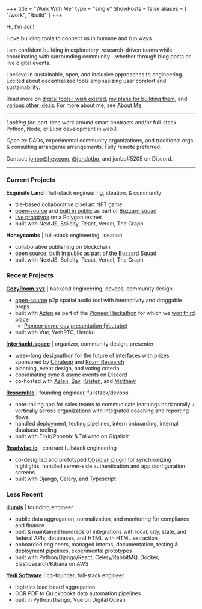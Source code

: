 +++
title = "Work With Me"
type = "single"
ShowPosts = false
aliases = [
    "/work",
    "/build"
]
+++

Hi, I'm Jon!

I love building tools to connect us in humane and fun ways.

I am confident building in exploratory, research-driven teams while coordinating with surrounding community - whether through blog posts or live digital events.

I believe in sustainable, open, and inclusive approaches to engineering. Excited about decentralized tools emphasizing user comfort and sustainability.

Read more on [digital tools I wish existed](/posts/digital-tools), [my plans for building them](https://jon.bo/posts/next-steps-2019), and [various other ideas](/ideas). For more about me, see [About Me](/about).

---

_Looking for_: part-time work around smart contracts and/or full-stack Python, Node, or Elixir development in web3.

_Open to_: DAOs, experimental community organizations, and traditional orgs & consulting arrangeme arrangements. Fully remote preferred.

Contact: jonbo@hey.com, [@jondotbo](https://twitter.com/jondotbo), and jonbo#5205 on Discord.

---

### Current Projects

**Exquisite Land** | full-stack engineering, ideation, & community

- tile-based collaborative pixel art NFT game
- [open-source](https://github.com/relational-os/exquisite-land) and [built in public](https://www.youtube.com/playlist?list=PLRrtyVcA7IkpfqjR94gZwORPCFuQ16NkG) as part of [Buzzard squad](https://buzzard.life)
- [live prototype](https://exquisite-land.vercel.app/) on a Polygon testnet
- built with NextJS, Solidity, React, Vercel, The Graph

**Honeycombs** | full-stack engineering, ideation

- collaborative publishing on blockchain
- [open source](https://github.com/relational-os/honeycombs), [built in public](https://www.youtube.com/playlist?list=PLRrtyVcA7IkrgM4itYJ_6itpy9FE8E89Z) as part of the [Buzzard Squad](https://buzzard.life)
- built with NextJS, Solidity, React, Vercel, The Graph

### Recent Projects

**[CozyRoom.xyz](https://cozyroom.xyz)** | backend engineering, devops, community design

- [open-source](https://github.com/azlen/cozyroom) p2p spatial audio tool with interactivity and draggable props
- built with [Azlen](https://azlen.me/) as part of the [Pioneer Hackathon](https://frontier.pioneer.app/posts/8bdae1a6-cozyroom-spatial-peer-to-peer-audio-chat) for which we [won third place](https://twitter.com/pioneerdotapp/status/1249854009789349896?s=20)
  - [Pioneer demo day presentation (Youtube)](https://youtu.be/pa5sc1tCTYQ?t=1360)
- built with Vue, WebRTC, Heroku

**[Interhackt.space](https://interhackt.space)** | organizer, community design, presenter

- week-long designathon for the future of interfaces with [prizes](https://twitter.com/interhackt_/status/1342317555747209218?s=20) sponsored by [Ultraleap](https://www.ultraleap.com/) and [Roam Research](https://roamresearch.com/)
- planning, event design, and voting criteria
- coordinating sync & async events on Discord
- co-hosted with [Azlen](https://azlen.me), [Sav](https://savsidorov.com/about), [Kristen](https://twitter.com/kpaxle), and [Matthew](https://twitter.com/MatthewWSiu)

**[Ressemble](https://ressemble.com)** | founding engineer, fullstack/devops

- note-taking app for sales teams to communicate learnings horizontally + vertically across organizations with integrated coaching and reporting flows
- handled deployment, testing pipelines, intern onboarding, internal database tooling
- built with Elixir/Phoenix & Tailwind on Gigalixir

**[Readwise.io](https://readwise.io)** | contract fullstack engineering

- co-designed and prototyped [Obsidian plugin](https://github.com/readwiseio/obsidian-readwise) for synchronizing highlights, handled server-side authentication and app configuration screens
- built with Django, Celery, and Typescript

### Less Recent

**[illumis](https://illumis.com/)** | founding engineer

- public data aggregation, normalization, and monitoring for compliance and finance
- built & maintained hundreds of integrations with local, city, state, and federal APIs, databases, and HTML with HTML extraction
- onboarded engineers, managed interns, documentation, testing & deployment pipelines, experimental prototypes
- built with Python/Django/React, Celery/RabbitMQ, Docker, Elasticsearch/Kibana on AWS

**[Yedi Software](https://www.yedi.io/)** | co-founder, full-stack engineer

- logistics load board aggregation
- OCR PDF to Quickbooks data automation pipelines
- built in Python/Django, Vue on Digital Ocean
